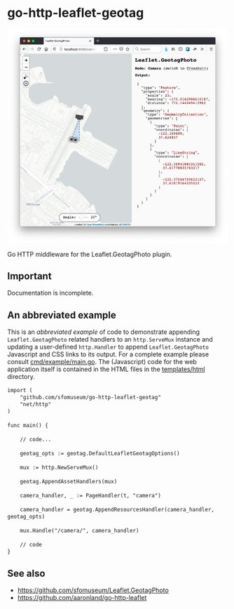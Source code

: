 # go-http-leaflet-geotag

![](docs/images/camera_sfo.png)

Go HTTP middleware for the Leaflet.GeotagPhoto plugin.

## Important

Documentation is incomplete.

## An abbreviated example

This is an _abbreviated example_ of code to demonstrate appending `Leaflet.GeotagPhoto` related handlers to an `http.ServeMux` instance and updating a user-defined `http.Handler` to append `Leaflet.GeotagPhoto` Javascript and CSS links to its output. For a complete example please consult [cmd/example/main.go](cmd/example/main.go). The (Javascript) code for the web application itself is contained in the HTML files in the [templates/html](templates/html) directory.

```
import (
	"github.com/sfomuseum/go-http-leaflet-geotag"
	"net/http"
)

func main() {

	// code...
     	
	geotag_opts := geotag.DefaultLeafletGeotagOptions()
	
	mux := http.NewServeMux()

	geotag.AppendAssetHandlers(mux)

	camera_handler, _ := PageHandler(t, "camera")

	camera_handler = geotag.AppendResourcesHandler(camera_handler, geotag_opts)

	mux.Handle("/camera/", camera_handler)

	// code
}	
```

## See also

* https://github.com/sfomuseum/Leaflet.GeotagPhoto
* https://github.com/aaronland/go-http-leaflet